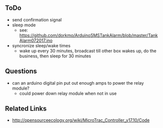 ## ToDo

  * send confirmation signal
  * sleep mode
      * see: https://github.com/dorkmo/ArduinoSMSTankAlarm/blob/master/TankAlarm072017.ino
  * syncronize sleep/wake times
      * wake up every 30 minutes, broadcast till other box wakes up, do the business, then sleep for 30 minutes 

## Questions

  * can an arduino digital pin put out enough amps to power the relay module?
      * could power down relay module when not in use


## Related Links

  * http://opensourceecology.org/wiki/MicroTrac_Controller_v17.10/Code
